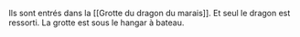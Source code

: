 Ils sont entrés dans la [[Grotte du dragon du marais]]. Et seul le dragon est ressorti. La grotte est sous le hangar à bateau. 